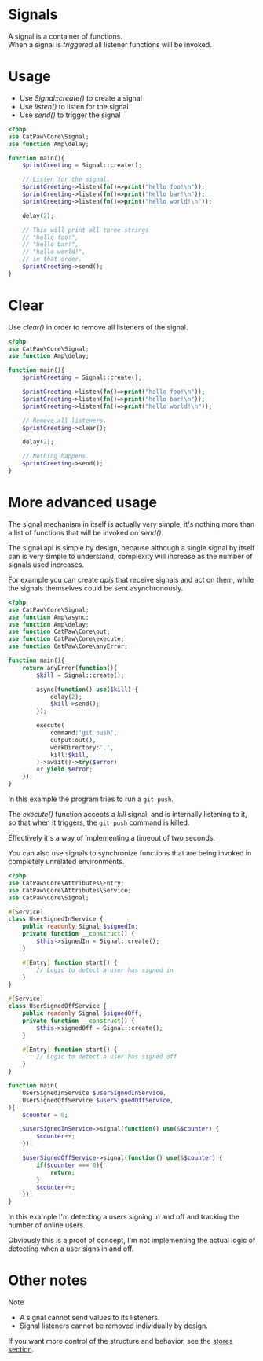 # Signals

A signal is a container of functions.\
When a signal is _triggered_ all listener functions will be invoked.

# Usage

- Use _Signal::create()_ to create a signal
- Use _listen()_ to listen for the signal
- Use _send()_ to trigger the signal

```php
<?php
use CatPaw\Core\Signal;
use function Amp\delay;

function main(){
    $printGreeting = Signal::create();

    // Listen for the signal.
    $printGreeting->listen(fn()=>print("hello foo!\n"));
    $printGreeting->listen(fn()=>print("hello bar!\n"));
    $printGreeting->listen(fn()=>print("hello world!\n"));

    delay(2);

    // This will print all three strings
    // "hello foo!",
    // "hello bar!",
    // "hello world!",
    // in that order.
    $printGreeting->send();
}
```

# Clear

Use _clear()_ in order to remove all listeners of the signal.

```php
<?php
use CatPaw\Core\Signal;
use function Amp\delay;

function main(){
    $printGreeting = Signal::create();

    $printGreeting->listen(fn()=>print("hello foo!\n"));
    $printGreeting->listen(fn()=>print("hello bar!\n"));
    $printGreeting->listen(fn()=>print("hello world!\n"));

    // Remove all listeners.
    $printGreeting->clear();

    delay(2);

    // Nothing happens.
    $printGreeting->send();
}
```

# More advanced usage

The signal mechanism in itself is actually very simple, it's nothing more than a list of functions that will be invoked on _send()_.

The signal api is simple by design, because although a single signal by itself can is very simple to understand, complexity will increase as the number of signals used increases.

For example you can create _apis_ that receive signals and act on them, while the signals themselves could be sent asynchronously.

```php
<?php
use CatPaw\Core\Signal;
use function Amp\async;
use function Amp\delay;
use function CatPaw\Core\out;
use function CatPaw\Core\execute;
use function CatPaw\Core\anyError;

function main(){
    return anyError(function(){
        $kill = Signal::create();

        async(function() use($kill) {
            delay(2);
            $kill->send();
        });

        execute(
            command:'git push',
            output:out(),
            workDirectory:'.',
            kill:$kill,
        )->await()->try($error)
        or yield $error;
    });
}
```

In this example the program tries to run a `git push`.

The _execute()_ function accepts a _kill_ signal, and is internally listening to it, so that when it triggers, the `git push` command is killed.

Effectively it's a way of implementing a timeout of two seconds.

You can also use signals to synchronize functions that are being invoked in completely unrelated environments.

```php
<?php
use CatPaw\Core\Attributes\Entry;
use CatPaw\Core\Attributes\Service;
use CatPaw\Core\Signal;

#[Service]
class UserSignedInService {
    public readonly Signal $signedIn;
    private function __construct() {
        $this->signedIn = Signal::create();
    }

    #[Entry] function start() {
        // Logic to detect a user has signed in
    }
}

#[Service]
class UserSignedOffService {
    public readonly Signal $signedOff;
    private function __construct() {
        $this->signedOff = Signal::create();
    }

    #[Entry] function start() {
        // Logic to detect a user has signed off
    }
}

function main(
    UserSignedInService $userSignedInService,
    UserSignedOffService $userSignedOffService,
){
    $counter = 0;

    $userSignedInService->signal(function() use(&$counter) {
        $counter++;
    });

    $userSignedOffService->signal(function() use(&$counter) {
        if($counter === 0){
            return;
        }
        $counter++;
    });
}
```

In this example I'm detecting a users signing in and off and tracking the number of online users.

Obviously this is a proof of concept, I'm not implementing the actual logic of detecting when a user signs in and off.

# Other notes

> [!NOTE]
> - A signal cannot send values to its listeners.
> - Signal listeners cannot be removed individually by design.
>
> If you want more control of the structure and behavior, see the [stores section](./12.stores.md).

